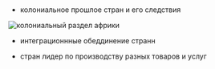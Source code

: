 ### 

- колониальное прошлое стран и его следствия


![колониальный раздел африки](https://sergeywaz.ucoz.ru/_ld/1/97512039.jpg)








- интеграционнные обеддинение странн









- стран лидер по производству разных товаров и услуг



